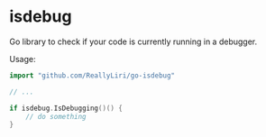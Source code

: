 # isdebug

Go library to check if your code is currently running in a debugger.

Usage:

```go
import "github.com/ReallyLiri/go-isdebug"

// ...

if isdebug.IsDebugging()() {
    // do something
}
```
